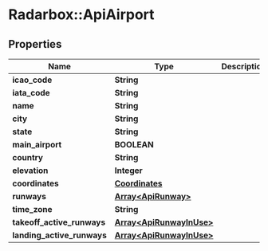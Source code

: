 # Radarbox::ApiAirport

## Properties
Name | Type | Description | Notes
------------ | ------------- | ------------- | -------------
**icao_code** | **String** |  | [optional] 
**iata_code** | **String** |  | [optional] 
**name** | **String** |  | [optional] 
**city** | **String** |  | [optional] 
**state** | **String** |  | [optional] 
**main_airport** | **BOOLEAN** |  | [optional] 
**country** | **String** |  | [optional] 
**elevation** | **Integer** |  | [optional] 
**coordinates** | [**Coordinates**](Coordinates.md) |  | [optional] 
**runways** | [**Array&lt;ApiRunway&gt;**](ApiRunway.md) |  | [optional] 
**time_zone** | **String** |  | [optional] 
**takeoff_active_runways** | [**Array&lt;ApiRunwayInUse&gt;**](ApiRunwayInUse.md) |  | [optional] 
**landing_active_runways** | [**Array&lt;ApiRunwayInUse&gt;**](ApiRunwayInUse.md) |  | [optional] 

